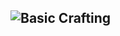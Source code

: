 ![Basic Crafting](https://github.com/smsunarto/TerasologyDesign/blob/master/Art/Test%20Header.png?raw=true)
---
